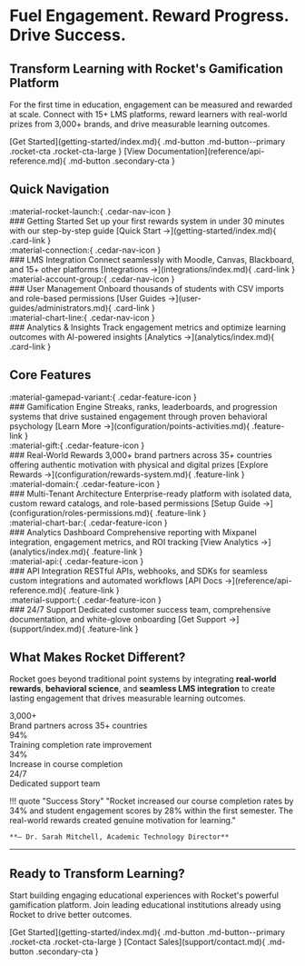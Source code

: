 # Fuel Engagement. Reward Progress. Drive Success.

<div class="cedar-hero-section" markdown>

<div class="hero-content" markdown>

## Transform Learning with Rocket's Gamification Platform

For the first time in education, engagement can be measured and rewarded at scale. Connect with 15+ LMS platforms, reward learners with real-world prizes from 3,000+ brands, and drive measurable learning outcomes.

<div class="hero-buttons" markdown>
[Get Started](getting-started/index.md){ .md-button .md-button--primary .rocket-cta .rocket-cta-large }
[View Documentation](reference/api-reference.md){ .md-button .secondary-cta }
</div>

</div>

</div>

## Quick Navigation

<div class="cedar-navigation-grid" markdown>

<div class="cedar-nav-card" markdown>
<div class="card-icon-wrapper primary-icon">
:material-rocket-launch:{ .cedar-nav-icon }
</div>
### Getting Started
Set up your first rewards system in under 30 minutes with our step-by-step guide
[Quick Start →](getting-started/index.md){ .card-link }
</div>

<div class="cedar-nav-card" markdown>
<div class="card-icon-wrapper secondary-icon">
:material-connection:{ .cedar-nav-icon }
</div>
### LMS Integration
Connect seamlessly with Moodle, Canvas, Blackboard, and 15+ other platforms
[Integrations →](integrations/index.md){ .card-link }
</div>

<div class="cedar-nav-card" markdown>
<div class="card-icon-wrapper tertiary-icon">
:material-account-group:{ .cedar-nav-icon }
</div>
### User Management
Onboard thousands of students with CSV imports and role-based permissions
[User Guides →](user-guides/administrators.md){ .card-link }
</div>

<div class="cedar-nav-card" markdown>
<div class="card-icon-wrapper accent-icon">
:material-chart-line:{ .cedar-nav-icon }
</div>
### Analytics & Insights
Track engagement metrics and optimize learning outcomes with AI-powered insights
[Analytics →](analytics/index.md){ .card-link }
</div>

</div>

## Core Features

<div class="cedar-features-grid" markdown>

<div class="cedar-feature-card" markdown>
<div class="feature-icon-wrapper gamification-icon">
:material-gamepad-variant:{ .cedar-feature-icon }
</div>
### Gamification Engine
Streaks, ranks, leaderboards, and progression systems that drive sustained engagement through proven behavioral psychology
[Learn More →](configuration/points-activities.md){ .feature-link }
</div>

<div class="cedar-feature-card" markdown>
<div class="feature-icon-wrapper rewards-icon">
:material-gift:{ .cedar-feature-icon }
</div>
### Real-World Rewards
3,000+ brand partners across 35+ countries offering authentic motivation with physical and digital prizes
[Explore Rewards →](configuration/rewards-system.md){ .feature-link }
</div>

<div class="cedar-feature-card" markdown>
<div class="feature-icon-wrapper architecture-icon">
:material-domain:{ .cedar-feature-icon }
</div>
### Multi-Tenant Architecture
Enterprise-ready platform with isolated data, custom reward catalogs, and role-based permissions
[Setup Guide →](configuration/roles-permissions.md){ .feature-link }
</div>

<div class="cedar-feature-card" markdown>
<div class="feature-icon-wrapper analytics-icon">
:material-chart-bar:{ .cedar-feature-icon }
</div>
### Analytics Dashboard
Comprehensive reporting with Mixpanel integration, engagement metrics, and ROI tracking
[View Analytics →](analytics/index.md){ .feature-link }
</div>

<div class="cedar-feature-card" markdown>
<div class="feature-icon-wrapper api-icon">
:material-api:{ .cedar-feature-icon }
</div>
### API Integration
RESTful APIs, webhooks, and SDKs for seamless custom integrations and automated workflows
[API Docs →](reference/api-reference.md){ .feature-link }
</div>

<div class="cedar-feature-card" markdown>
<div class="feature-icon-wrapper support-icon">
:material-support:{ .cedar-feature-icon }
</div>
### 24/7 Support
Dedicated customer success team, comprehensive documentation, and white-glove onboarding
[Get Support →](support/index.md){ .feature-link }
</div>

</div>

## What Makes Rocket Different?

<div class="differentiator-section" markdown>

Rocket goes beyond traditional point systems by integrating **real-world rewards**, **behavioral science**, and **seamless LMS integration** to create lasting engagement that drives measurable learning outcomes.

<div class="cedar-stats-grid" markdown>

<div class="cedar-stat-card" markdown>
<div class="stat-number">3,000+</div>
<div class="stat-label">Brand partners across 35+ countries</div>
</div>

<div class="cedar-stat-card" markdown>
<div class="stat-number">94%</div>
<div class="stat-label">Training completion rate improvement</div>
</div>

<div class="cedar-stat-card" markdown>
<div class="stat-number">34%</div>
<div class="stat-label">Increase in course completion</div>
</div>

<div class="cedar-stat-card" markdown>
<div class="stat-number">24/7</div>
<div class="stat-label">Dedicated support team</div>
</div>

</div>

</div>

!!! quote "Success Story"
    "Rocket increased our course completion rates by 34% and student engagement scores by 28% within the first semester. The real-world rewards created genuine motivation for learning."
    
    **— Dr. Sarah Mitchell, Academic Technology Director**

---

<div class="cedar-cta-section" markdown>

<div class="cta-content" markdown>

## Ready to Transform Learning?

Start building engaging educational experiences with Rocket's powerful gamification platform. Join leading educational institutions already using Rocket to drive better outcomes.

<div class="cta-buttons" markdown>
[Get Started](getting-started/index.md){ .md-button .md-button--primary .rocket-cta .rocket-cta-large }
[Contact Sales](support/contact.md){ .md-button .secondary-cta }
</div>

</div>

</div>


